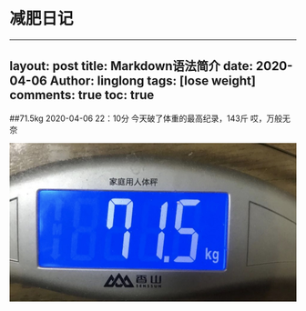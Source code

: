 # 减肥日记

---
layout: post
title: Markdown语法简介
date: 2020-04-06
Author: linglong 
tags: [lose weight]
comments: true
toc: true
---

##71.5kg
2020-04-06   22：10分
今天破了体重的最高纪录，143斤
哎，万般无奈

![-w469](media/15861834968517/15861835898936.jpg)

